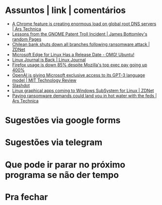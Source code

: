 Assuntos | link | comentários
=============================
* [A Chrome feature is creating enormous load on global root DNS servers | Ars Technica](https://arstechnica.com/gadgets/2020/08/a-chrome-feature-is-creating-enormous-load-on-global-root-dns-servers/)
* [Lessons from the GNOME Patent Troll Incident | James Bottomley's random Pages](https://blog.hansenpartnership.com/lessons-from-the-gnome-patent-troll-incident/)
* [Chilean bank shuts down all branches following ransomware attack | ZDNet](https://www.zdnet.com/article/chilean-bank-shuts-down-all-branches-following-ransomware-attack/)
* [Microsoft Edge for Linux Has a Release Date - OMG! Ubuntu!](https://www.omgubuntu.co.uk/2020/09/microsoft-edge-linux-preview-october)
* [Linux Journal is Back | Linux Journal](https://www.linuxjournal.com/content/linux-journal-back)
* [Firefox usage is down 85% despite Mozilla's top exec pay going up
    400%](http://calpaterson.com/mozilla.html)
* [OpenAI is giving Microsoft exclusive access to its GPT-3 language model | MIT Technology Review](https://www.technologyreview.com/2020/09/23/1008729/openai-is-giving-microsoft-exclusive-access-to-its-gpt-3-language-model)
* [Slashdot](https://m.slashdot.org/story/376292)
* [Linux graphical apps coming to Windows SubSystem for Linux | ZDNet](https://www.zdnet.com/article/linux-graphical-apps-coming-to-windows-subsystem-for-linux/)
* [Paying ransomware demands could land you in hot water with the feds | Ars Technica](https://arstechnica.com/tech-policy/2020/10/paying-ransomware-demands-could-land-you-in-hot-water-with-the-feds/)


Sugestões via google forms
==========================

Sugestões via telegram
======================

Que pode ir parar no próximo programa se não der tempo
=======================================================

Pra fechar
==========


